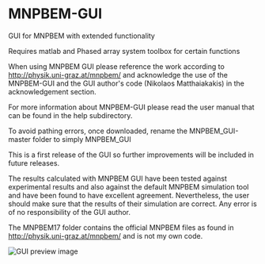 # MNPBEM-GUI
GUI for MNPBEM with extended functionality 

Requires matlab and Phased array system toolbox for certain functions

When using MNPBEM GUI please reference the work according to http://physik.uni-graz.at/mnpbem/ 
and acknowledge the use of the MNPBEM-GUI and the GUI author's code (Nikolaos Matthaiakakis) in the acknowledgement section.

For more information about MNPBEM-GUI please read the user manual that can be found in the help subdirectory.

To avoid pathing errors, once downloaded, rename the MNPBEM_GUI-master folder to simply MNPBEM_GUI

This is a first release of the GUI so further improvements will be included in future releases.

The results calculated with MNPBEM GUI have been tested against experimental results and also against the default MNPBEM simulation tool and have been found to have excellent agreement. Nevertheless, the user should make sure that the results of their simulation are correct. Any error is of no responsibility of the GUI author.

The MNPBEM17 folder contains the official MNPBEM files as found in http://physik.uni-graz.at/mnpbem/ and is not my own code.

![GUI preview image](https://github.com/Nikolaos-MAtthaiakakis/MNPBEM_GUI/blob/GUI.jpg?raw=true)
